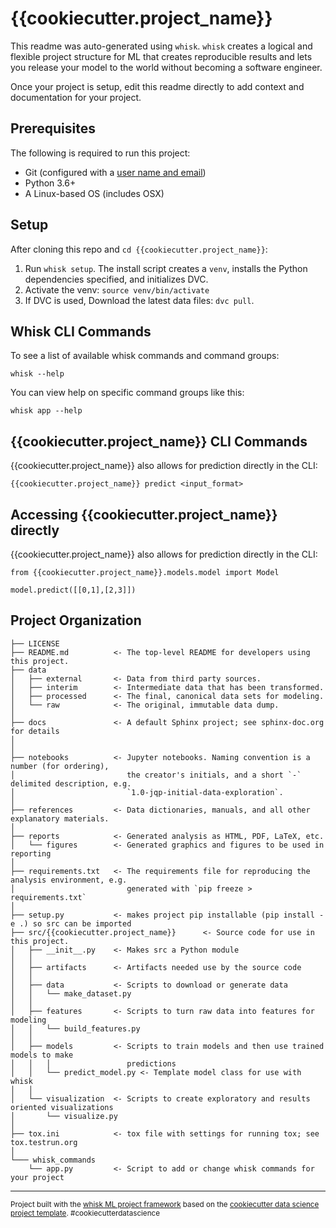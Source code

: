 # {{cookiecutter.project_name}}

This readme was auto-generated using `whisk`. `whisk` creates a logical and flexible project structure for ML that creates reproducible results and lets you release your model to the world without becoming a software engineer. 

Once your project is setup, edit this readme directly to add context and documentation for your project.

## Prerequisites

The following is required to run this project:

* Git (configured with a [user name and email](https://git-scm.com/book/en/v2/Getting-Started-First-Time-Git-Setup))
* Python 3.6+
* A Linux-based OS (includes OSX)

## Setup

After cloning this repo and `cd {{cookiecutter.project_name}}`:

1. Run `whisk setup`. The install script creates a `venv`, installs the Python dependencies specified, and initializes DVC.
2. Activate the venv: `source venv/bin/activate`
3. If DVC is used, Download the latest data files: `dvc pull`.

## Whisk CLI Commands

To see a list of available whisk commands and command groups:

```
whisk --help
```

You can view help on specific command groups like this:

```
whisk app --help
```

## {{cookiecutter.project_name}} CLI Commands

{{cookiecutter.project_name}} also allows for prediction directly in the CLI:

```
{{cookiecutter.project_name}} predict <input_format>
```

## Accessing {{cookiecutter.project_name}} directly

{{cookiecutter.project_name}} also allows for prediction directly in the CLI:

```
from {{cookiecutter.project_name}}.models.model import Model

model.predict([[0,1],[2,3]])
```


Project Organization
------------

    ├── LICENSE
    ├── README.md          <- The top-level README for developers using this project.
    ├── data
    │   ├── external       <- Data from third party sources.
    │   ├── interim        <- Intermediate data that has been transformed.
    │   ├── processed      <- The final, canonical data sets for modeling.
    │   └── raw            <- The original, immutable data dump.
    │
    ├── docs               <- A default Sphinx project; see sphinx-doc.org for details
    │
    │
    ├── notebooks          <- Jupyter notebooks. Naming convention is a number (for ordering),
    │                         the creator's initials, and a short `-` delimited description, e.g.
    │                         `1.0-jqp-initial-data-exploration`.
    │
    ├── references         <- Data dictionaries, manuals, and all other explanatory materials.
    │
    ├── reports            <- Generated analysis as HTML, PDF, LaTeX, etc.
    │   └── figures        <- Generated graphics and figures to be used in reporting
    │
    ├── requirements.txt   <- The requirements file for reproducing the analysis environment, e.g.
    │                         generated with `pip freeze > requirements.txt`
    │
    ├── setup.py           <- makes project pip installable (pip install -e .) so src can be imported
    ├── src/{{cookiecutter.project_name}}      <- Source code for use in this project.
    │   ├── __init__.py    <- Makes src a Python module
    │   │
    │   ├── artifacts      <- Artifacts needed use by the source code
    │   │   
    │   ├── data           <- Scripts to download or generate data
    │   │   └── make_dataset.py
    │   │
    │   ├── features       <- Scripts to turn raw data into features for modeling
    │   │   └── build_features.py
    │   │
    │   ├── models         <- Scripts to train models and then use trained models to make
    │   │   │                 predictions
    │   │   └── predict_model.py <- Template model class for use with whisk
    │   │
    │   └── visualization  <- Scripts to create exploratory and results oriented visualizations
    │       └── visualize.py
    │
    ├── tox.ini            <- tox file with settings for running tox; see tox.testrun.org
    │
    └─── whisk_commands
        └── app.py         <- Script to add or change whisk commands for your project


--------

<p><small>Project built with the <a target="_blank" href="https://github.com/whisk-ml/whisk">whisk ML project framework</a> based on the <a target="_blank" href="https://drivendata.github.io/cookiecutter-data-science/">cookiecutter data science project template</a>. #cookiecutterdatascience</small></p>
